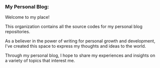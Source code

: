 ### My Personal Blog:

Welcome to my place!

This organization contains all the source codes for my personal blog repositories.

As a believer in the power of writing for personal growth and development, I've created this space to express my thoughts and ideas to the world.

Through my personal blog, I hope to share my experiences and insights on a variety of topics that interest me.

